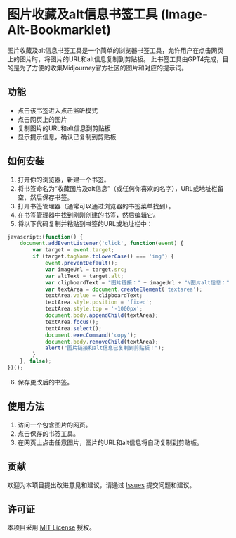 # 图片收藏及alt信息书签工具 (Image-Alt-Bookmarklet)

图片收藏及alt信息书签工具是一个简单的浏览器书签工具，允许用户在点击网页上的图片时，将图片的URL和alt信息复制到剪贴板。
此书签工具由GPT4完成，目的是为了方便的收集Midjourney官方社区的图片和对应的提示词。

## 功能

- 点击该书签进入点击监听模式
- 点击网页上的图片
- 复制图片的URL和alt信息到剪贴板
- 显示提示信息，确认已复制到剪贴板

## 如何安装

1. 打开你的浏览器，新建一个书签。
2. 将书签命名为“收藏图片及alt信息”（或任何你喜欢的名字），URL或地址栏留空，然后保存书签。
3. 打开书签管理器（通常可以通过浏览器的书签菜单找到）。
4. 在书签管理器中找到刚刚创建的书签，然后编辑它。
5. 将以下代码复制并粘贴到书签的URL或地址栏中：

```javascript
javascript:(function() {
    document.addEventListener('click', function(event) {
        var target = event.target;
        if (target.tagName.toLowerCase() === 'img') {
            event.preventDefault();
            var imageUrl = target.src;
            var altText = target.alt;
            var clipboardText = "图片链接：" + imageUrl + "\图片alt信息：" + altText;
            var textArea = document.createElement('textarea');
            textArea.value = clipboardText;
            textArea.style.position = 'fixed';
            textArea.style.top = '-1000px';
            document.body.appendChild(textArea);
            textArea.focus();
            textArea.select();
            document.execCommand('copy');
            document.body.removeChild(textArea);
            alert("图片链接和alt信息已复制到剪贴板！");
        }
    }, false);
})();
```

6. 保存更改后的书签。

## 使用方法

1. 访问一个包含图片的网页。
2. 点击保存的书签工具。
3. 在网页上点击任意图片，图片的URL和alt信息将自动复制到剪贴板。

## 贡献

欢迎为本项目提出改进意见和建议，请通过 [Issues](https://github.com/yourusername/your-repo-name/issues) 提交问题和建议。

## 许可证

本项目采用 [MIT License](LICENSE) 授权。
